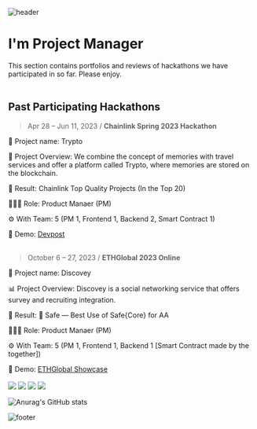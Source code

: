 ![header](https://capsule-render.vercel.app/api?type=waving&color=auto&height=300&section=header&text=Welcome&fontSize=60&animation=fadeIn&fontAlignY=38&desc=Joseph%20in%20Hackathon%20Portfolio&descAlignY=51&descAlign=62)

# I'm Project Manager
This section contains portfolios and reviews of hackathons we have participated in so far.
Please enjoy.
<br></br>
## Past Participating Hackathons
> Apr 28 – Jun 11, 2023 / **Chainlink Spring 2023 Hackathon**

  🛫 Project name: Trypto

  🛬 Project Overview: We combine the concept of memories with travel services and offer a platform called Trypto, where memories are stored on the blockchain.
  
  👑 Result: Chainlink Top Quality Projects (In the Top 20)

  👨🏼‍💻 Role: Product Manaer (PM)
  
  ⚙️ With Team: 5 (PM 1, Frontend 1, Backend 2, Smart Contract 1)

  📢 Demo: [Devpost](https://devpost.com/software/not-yet-6rw8c2)
<br></br>
> October 6 – 27, 2023 / **ETHGlobal 2023 Online**

  📶 Project name: Discovey

  📊 Project Overview: Discovey is a social networking service that offers survey and recruiting integration.
  
  👑 Result: 🥉 Safe — Best Use of Safe{Core} for AA

  👨🏼‍💻 Role: Product Manaer (PM)
  
  ⚙️ With Team: 5 (PM 1, Frontend 1, Backend 1 [Smart Contract made by the together])

  📢 Demo: [ETHGlobal Showcase](https://ethglobal.com/showcase/discovey-tuywc)
<br></br>
<img src="https://img.shields.io/badge/Figma-F24E1E?style=flat&logo=Figma&logoColor=white"/> <img src="https://img.shields.io/badge/Google Docs-4285F4?style=flat&logo=googledocs&logoColor=white"/>
<img src="https://img.shields.io/badge/Google Meet-00897B?style=flat&logo=googlemeet&logoColor=white"/> <img src="https://img.shields.io/badge/Notion-ffffff?style=flat&logo=notion&logoColor=black"/>

![Anurag's GitHub stats](https://github-readme-stats.vercel.app/api?username=Joseph&show_icons=true&theme=tokyonight)

![footer](https://capsule-render.vercel.app/api?type=waving&color=auto&height=90&section=footer)
